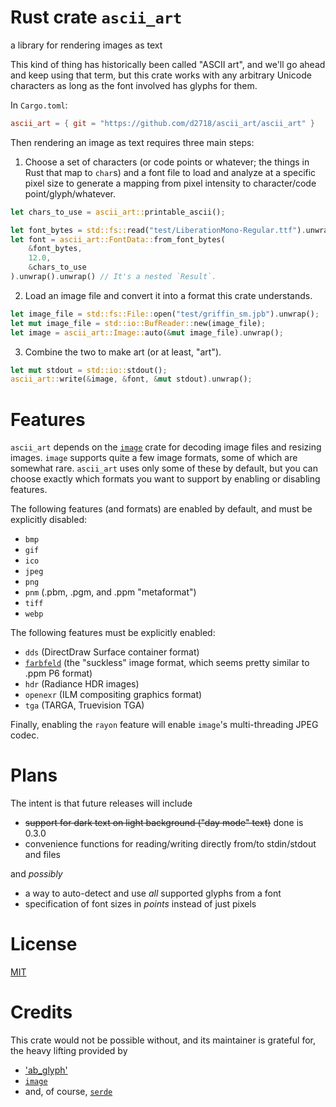 # Rust crate `ascii_art`

a library for rendering images as text

This kind of thing has historically been called "ASCII art", and we'll go
ahead and keep using that term, but this crate works with any arbitrary
Unicode characters as long as the font involved has glyphs for them.

In `Cargo.toml`:

```toml
ascii_art = { git = "https://github.com/d2718/ascii_art/ascii_art" }
```

Then rendering an image as text requires three main steps:

  1. Choose a set of characters (or code points or whatever; the things in
     Rust that map to `char`s) and a font file to load and analyze at a
     specific pixel size to generate a mapping from pixel intensity to
     character/code point/glyph/whatever.

```rust
let chars_to_use = ascii_art::printable_ascii();

let font_bytes = std::fs::read("test/LiberationMono-Regular.ttf").unwrap();
let font = ascii_art::FontData::from_font_bytes(
    &font_bytes,
    12.0,
    &chars_to_use
).unwrap().unwrap() // It's a nested `Result`.
```

2. Load an image file and convert it into a format this crate understands.

```rust
let image_file = std::fs::File::open("test/griffin_sm.jpb").unwrap();
let mut image_file = std::io::BufReader::new(image_file);
let image = ascii_art::Image::auto(&mut image_file).unwrap();
```

3. Combine the two to make art (or at least, "art").

```rust
let mut stdout = std::io::stdout();
ascii_art::write(&image, &font, &mut stdout).unwrap();
```

# Features

`ascii_art` depends on the [`image`](https://docs.rs/image/latest/image/)
crate for decoding image files and resizing images. `image` supports quite
a few image formats, some of which are somewhat rare. `ascii_art` uses
only some of these by default, but you can choose exactly which formats
you want to support by enabling or disabling features.

The following features (and formats) are enabled by default, and must
be explicitly disabled:

  * `bmp`
  * `gif`
  * `ico`
  * `jpeg`
  * `png`
  * `pnm` (.pbm, .pgm, and .ppm "metaformat")
  * `tiff`
  * `webp`

The following features must be explicitly enabled:

  * `dds` (DirectDraw Surface container format)
  * [`farbfeld`](https://tools.suckless.org/farbfeld/) (the "suckless"
    image format, which seems pretty similar to .ppm P6 format)
  * `hdr` (Radiance HDR images)
  * `openexr` (ILM compositing graphics format)
  * `tga` (TARGA, Truevision TGA)

Finally, enabling the `rayon` feature will enable `image`'s multi-threading
JPEG codec.

# Plans

The intent is that future releases will include

  * ~~support for dark text on light background ("day mode" text)~~
    done is 0.3.0
  * convenience functions for reading/writing directly from/to
    stdin/stdout and files

and _possibly_

  * a way to auto-detect and use _all_ supported glyphs from a font
  * specification of font sizes in _points_ instead of just pixels

# License

[MIT](https://opensource.org/licenses/MIT)

# Credits

This crate would not be possible without, and its maintainer is grateful for,
the heavy lifting provided by

  * ['ab_glyph'](https://crates.io/crates/ab_glyph)
  * [`image`](https://crates.io/crates/image)
  * and, of course, [`serde`](https://serde.rs)
  